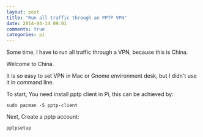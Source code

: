 ```yaml
---
layout: post
title: "Run all traffic through an PPTP VPN"
date: 2014-04-14 09:01
comments: true
categories: pi
---
```

Some time, I have to run all traffic through a VPN, because this is China.

Welcome to China.

It is so easy to set VPN in Mac or Gnome environment desk, but I didn't use it in command line.

To start, You need install pptp client in Pi, this can be achieved by:

    sudo pacman -S pptp-client

Next, Create a pptp account:

    pptpsetup